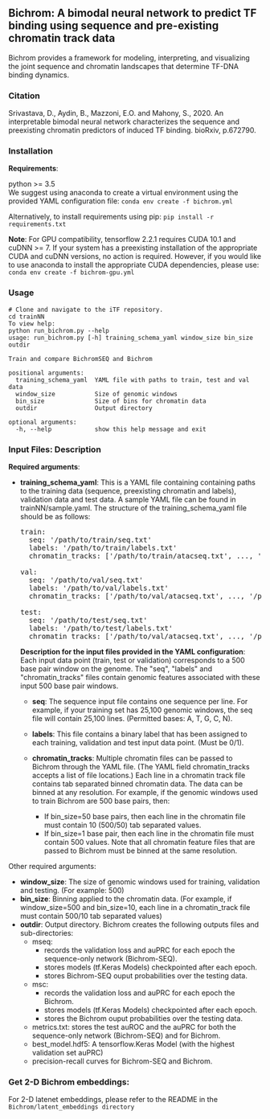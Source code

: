 ## Bichrom: A bimodal neural network to predict TF binding using sequence and pre-existing chromatin track data
Bichrom provides a framework for modeling, interpreting, and visualizing the joint sequence and chromatin landscapes that determine TF-DNA binding dynamics.

### Citation
Srivastava, D., Aydin, B., Mazzoni, E.O. and Mahony, S., 2020. An interpretable bimodal neural network characterizes the sequence and preexisting chromatin predictors of induced TF binding. bioRxiv, p.672790.

### Installation
**Requirements**:  

python >= 3.5  
We suggest using anaconda to create a virtual environment using the provided YAML configuration file:
`conda env create -f bichrom.yml`  

Alternatively, to install requirements using pip: 
`pip install -r requirements.txt`

**Note**: For GPU compatibility, tensorflow 2.2.1 requires CUDA 10.1 and cuDNN >= 7. If your system has a preexisting installation of the appropriate CUDA and cuDNN versions, no action is required. However, if you would like to use anaconda to install the appropriate CUDA dependencies, please use:
`conda env create -f bichrom-gpu.yml`

### Usage
```
# Clone and navigate to the iTF repository. 
cd trainNN  
To view help:   
python run_bichrom.py --help
usage: run_bichrom.py [-h] training_schema_yaml window_size bin_size outdir

Train and compare BichromSEQ and Bichrom

positional arguments:
  training_schema_yaml  YAML file with paths to train, test and val data
  window_size           Size of genomic windows
  bin_size              Size of bins for chromatin data
  outdir                Output directory

optional arguments:
  -h, --help            show this help message and exit

```
  
### Input Files: Description  

**Required arguments**: 

* **training_schema_yaml**:
This is a YAML file containing containing paths to the training data (sequence, preexisting chromatin and labels), validation data and test data. A sample YAML file can be found in trainNN/sample.yaml. The structure of the training_schema_yaml file should be as follows:  

  <pre>
  train:  
    seq: '/path/to/train/seq.txt'    
    labels: '/path/to/train/labels.txt'  
    chromatin_tracks: ['/path/to/train/atacseq.txt', ..., '/path/to/train/h3k27ac.txt']  

  val: 
    seq: '/path/to/val/seq.txt'  
    labels: '/path/to/val/labels.txt'  
    chromatin_tracks: ['/path/to/val/atacseq.txt', ..., '/path/to/val/h3k27ac.txt'] 

  test: 
    seq: '/path/to/test/seq.txt'  
    labels: '/path/to/test/labels.txt'  
    chromatin_tracks: ['/path/to/val/atacseq.txt', ..., '/path/to/test/h3k27ac.txt'] 
  </pre>

  **Description for the input files provided in the YAML configuration**: 
  Each input data point (train, test or validation) corresponds to a 500 base pair window on the genome. The "seq", "labels" and "chromatin_tracks" files contain genomic features associated with these input 500 base pair windows. 

  - **seq**: The sequence input file contains one sequence per line. For example, if your training set has 25,100 genomic windows, the seq file will contain 25,100 lines. (Permitted bases: A, T, G, C, N). 

  - **labels**: This file contains a binary label that has been assigned to each training, validation and test input data point. (Must be 0/1).  
  
  - **chromatin_tracks**: Multiple chromatin files can be passed to Bichrom through the YAML file. (The YAML field chromatin_tracks accepts a list of file locations.) Each line in a chromatin track file contains tab separated binned chromatin data. The data can be binned at any resolution.   For example, if the genomic windows used to train Bichrom are 500 base pairs, then: 
    * If bin_size=50 base pairs, then each line in the chromatin file must contain 10 (500/50) tab separated values. 
    * If bin_size=1 base pair, then each line in the chromatin file must contain 500 values. Note that all chromatin feature files that are passed to Bichrom must be binned at the same resolution.  

Other required arguments: 

* **window_size**: The size of genomic windows used for training, validation and testing. (For example: 500)
* **bin_size**: Binning applied to the chromatin data. (For example, if window_size=500 and bin_size=10, each line in a chromatin_track file must contain 500/10 tab separated values)
* **outdir**: Output directory. Bichrom creates the following outputs files and sub-directories: 
  * mseq: 
    * records the validation loss and auPRC for each epoch the sequence-only network (Bichrom-SEQ).
    * stores models (tf.Keras Models) checkpointed after each epoch. 
    * stores Bichrom-SEQ ouput probabilities over the testing data. 
  * msc: 
    * records the validation loss and auPRC for each epoch the Bichrom. 
    * stores models (tf.Keras Models) checkpointed after each epoch. 
    * stores the Bichrom ouput probabilities over the testing data. 
  * metrics.txt: stores the test auROC and the auPRC for both the sequence-only network (Bichrom-SEQ) and for Bichrom. 
  * best_model.hdf5: A tensorflow.Keras Model (with the highest validation set auPRC)
  * precision-recall curves for Bichrom-SEQ and Bichrom.

### Get 2-D Bichrom embeddings:
For 2-D latenet embeddings, please refer to the README in the ```Bichrom/latent_embeddings directory```
